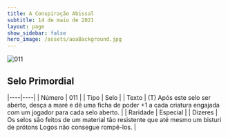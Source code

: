 ```yaml
---
title: A Conspiração Abissal
subtitle: 14 de maio de 2021
layout: page
show_sidebar: false
hero_image: /assets/aoaBackground.jpg
---
```


![011](https://cards-keyforge.s3.eu-north-1.amazonaws.com/media/pt/tac/011.png)

## Selo Primordial

|----|----|
| Número | 011 |
| Tipo | Selo |
| Texto | (T) Após este selo ser aberto, desça a maré  e dê uma ficha de poder +1 a cada criatura  engajada com um jogador para cada  selo aberto. |
| Raridade | Especial |
| Dizeres | Os selos são feitos de um material tão resistente  que até mesmo um bisturi de prótons Logos não  consegue rompê-los. |
